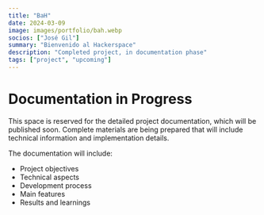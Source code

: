```yaml
---
title: "BaH"
date: 2024-03-09
image: images/portfolio/bah.webp
socios: ["José Gil"]
summary: "Bienvenido al Hackerspace"
description: "Completed project, in documentation phase"
tags: ["project", "upcoming"]
---
```


# Documentation in Progress

This space is reserved for the detailed project documentation, which will be published soon. Complete materials are being prepared that will include technical information and implementation details.

The documentation will include:
- Project objectives
- Technical aspects
- Development process
- Main features
- Results and learnings
